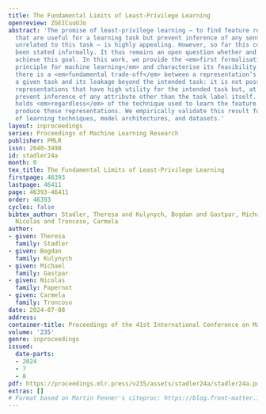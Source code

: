 ```yaml
---
title: The Fundamental Limits of Least-Privilege Learning
openreview: ZGEICuuUJo
abstract: 'The promise of least-privilege learning – to find feature representations
  that are useful for a learning task but prevent inference of any sensitive information
  unrelated to this task – is highly appealing. However, so far this concept has only
  been stated informally. It thus remains an open question whether and how we can
  achieve this goal. In this work, we provide the <em>first formalisation of the least-privilege
  principle for machine learning</em> and characterise its feasibility. We prove that
  there is a <em>fundamental trade-off</em> between a representation’s utility for
  a given task and its leakage beyond the intended task: it is not possible to learn
  representations that have high utility for the intended task but, at the same time,
  prevent inference of any attribute other than the task label itself. This trade-off
  holds <em>regardless</em> of the technique used to learn the feature mappings that
  produce these representations. We empirically validate this result for a wide range
  of learning techniques, model architectures, and datasets.'
layout: inproceedings
series: Proceedings of Machine Learning Research
publisher: PMLR
issn: 2640-3498
id: stadler24a
month: 0
tex_title: The Fundamental Limits of Least-Privilege Learning
firstpage: 46393
lastpage: 46411
page: 46393-46411
order: 46393
cycles: false
bibtex_author: Stadler, Theresa and Kulynych, Bogdan and Gastpar, Michael and Papernot,
  Nicolas and Troncoso, Carmela
author:
- given: Theresa
  family: Stadler
- given: Bogdan
  family: Kulynych
- given: Michael
  family: Gastpar
- given: Nicolas
  family: Papernot
- given: Carmela
  family: Troncoso
date: 2024-07-08
address:
container-title: Proceedings of the 41st International Conference on Machine Learning
volume: '235'
genre: inproceedings
issued:
  date-parts:
  - 2024
  - 7
  - 8
pdf: https://proceedings.mlr.press/v235/assets/stadler24a/stadler24a.pdf
extras: []
# Format based on Martin Fenner's citeproc: https://blog.front-matter.io/posts/citeproc-yaml-for-bibliographies/
---
```

